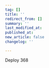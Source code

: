 ```yaml
---
tag: []
title: ''
redirect_from: []
summary: ''
last_modified_at: 
published_at: 
new_article: false
changelog: ''

---
```

Deploy 368